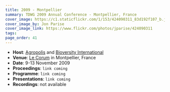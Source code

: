 ```yaml
---
title: 2009 - Montpellier
summary: TDWG 2009 Annual Conference - Montpellier, France
cover_image: https://c1.staticflickr.com/1/153/424090311_83d192f107_b.jpg
cover_image_by: Jon Parise
cover_image_link: https://www.flickr.com/photos/jparise/424090311
tags: 
page_order: 41
---
```


* **Host**: [Agropolis](http://www.agropolis.org/) and [Bioversity International](https://www.bioversityinternational.org/)
* **Venue**: [Le Corum](http://www.montpellier-events.com/en/The-Corum/Presentation) in Montpellier, France
* **Date**: 9-13 November 2009
* **Proceedings**: `link coming`
* **Programme**: `link coming`
* **Presentations**: `link coming`
* **Recordings**: not available
